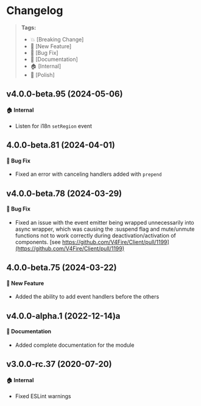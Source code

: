 Changelog
=========

> **Tags:**
> - :boom:       [Breaking Change]
> - :rocket:     [New Feature]
> - :bug:        [Bug Fix]
> - :memo:       [Documentation]
> - :house:      [Internal]
> - :nail_care:  [Polish]

## v4.0.0-beta.95 (2024-05-06)

#### :house: Internal

* Listen for i18n `setRegion` event

## 4.0.0-beta.81 (2024-04-01)

#### :bug: Bug Fix

* Fixed an error with canceling handlers added with `prepend`

## v4.0.0-beta.78 (2024-03-29)

#### :bug: Bug Fix

* Fixed an issue with the event emitter being wrapped unnecessarily into async wrapper,
  which was causing the :suspend flag and mute/unmute functions not to work correctly
  during deactivation/activation of components. [see https://github.com/V4Fire/Client/pull/1199](https://github.com/V4Fire/Client/pull/1199)

## 4.0.0-beta.75 (2024-03-22)

#### :rocket: New Feature

* Added the ability to add event handlers before the others

## v4.0.0-alpha.1 (2022-12-14)a

#### :memo: Documentation

* Added complete documentation for the module

## v3.0.0-rc.37 (2020-07-20)

#### :house: Internal

* Fixed ESLint warnings
